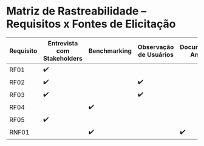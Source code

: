 # Matriz de Rastreabilidade – Requisitos x Fontes de Elicitação

| Requisito  | Entrevista com Stakeholders | Benchmarking | Observação de Usuários | Documentação Anterior | Brainstorming |
|------------|-----------------------------|--------------|------------------------|------------------------|---------------|
| RF01       | ✔️                          |              |                        |                        |               |
| RF02       | ✔️                          |              | ✔️                     |                        |               |
| RF03       | ✔️                          |              | ✔️                     |                        |               |
| RF04       |                             | ✔️           |                        |                        | ✔️            |
| RF05       | ✔️                          |              |                        |                        | ✔️            |
| RNF01      |                             | ✔️           |                        | ✔️                     |               |
